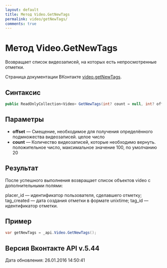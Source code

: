 ```yaml
---
layout: default
title: Метод Video.GetNewTags
permalink: video/getNewTags/
comments: true
---
```

# Метод Video.GetNewTags
Возвращает список видеозаписей, на которых есть непросмотренные отметки.

Страница документации ВКонтакте [video.getNewTags](https://vk.com/dev/video.getNewTags).

## Синтаксис
``` csharp
public ReadOnlyCollection<Video> GetNewTags(int? count = null, int? offset = null)
```

## Параметры
+ **offset** — Смещение, необходимое для получения определённого подмножества видеозаписей. целое число
+ **count** — Количество видеозаписей, которые необходимо вернуть. положительное число, максимальное значение 100, по умолчанию 20

## Результат
После успешного выполнения возвращает список объектов video с дополнительными полями: 

placer_id — идентификатор пользователя, сделавшего отметку; 
tag_created — дата создания отметки в формате unixtime; 
tag_id — идентификатор отметки.

## Пример
``` csharp
var getNewTags = _api.Video.GetNewTags();
```

## Версия Вконтакте API v.5.44
Дата обновления: 26.01.2016 14:50:41
